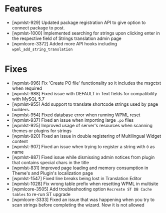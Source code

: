 # Features
* [wpmlst-929] Updated package registration API to give option to connect package to post.
* [wpmlst-1000] Implemented searching for strings upon clicking enter in the respective field of Strings translation admin page
* [wpmlcore-3372] Added more API hooks including `wpml_add_string_translation`

# Fixes
* [wpmlst-996] Fix 'Create PO file' functionality so it includes the msgctxt when required
* [wpmlst-988] Fixed issue with DEFAULT in Text fields for compatibility with MySQL 5.7
* [wpmlst-955] Add support to translate shortcode strings used by page builders.
* [wpmlst-954] Fixed database error when running WPML reset
* [wpmlst-937] Fixed an issue when importing large `.po` files
* [wpmlst-925] Improved usage of server's resources when scanning themes or plugins for strings
* [wpmlst-920] Fixed an issue in double registering of Multilingual Widget content
* [wpmlst-907] Fixed an issue when trying to register a string with `0` as name
* [wpmlst-887] Fixed issue while dismissing admin notices from plugin that contains special chars in the title
* [wpmlst-831] Improved page loading and memory consumption in Theme's and Plugin's localization page
* [wpmlst-1547] Fixed line breaks being lost in Translation Editor
* [wpmlst-1028] Fix wrong table prefix when resetting WPML in multisite
* [wpmlcore-3505] Add troubleshooting option `Recreate ST DB Cache tables` to re-run ST upgrade
* [wpmlcore-3333] Fixed an issue that was happening when you try to scan strings before completing the wizard. Now it is not allowed